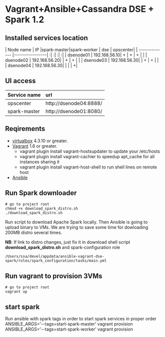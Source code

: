 # Vagrant+Ansible+Cassandra DSE + Spark 1.2

## Installed services location
| Node name      | IP |spark-master|spark-worker  | dse  | opscenter|
| :------------- |:----------------| :|   :|  :|   :|
| dsenode01      | 192.168.56.10| + | + | + |    |
| dsenode02      | 192.168.56.20|   | + | + |    |
| dsenode03      | 192.168.56.30|   | + | + |    |
| dsenode04      | 192.168.56.30|   |   |   |   +|

## UI access
|Service name|url|
|:-----------|:--|
|opscenter| http://dsenode04:8888/|
|spark-master| http://dsenode01:8080/|

## Reqirements
* [virtualbox](https://www.virtualbox.org/) 4.3.10 or greater.
* [Vagrant](https://www.vagrantup.com/) 1.6 or greater.
    * vagrant plugin install vagrant-hostsupdater to update your /etc/hosts
    * vagrant plugin install vagrant-cachier to speedup apt_cache for all instances sharing it
    * vagrant plugin install vagrant-host-shell to run shell lines on remote host
* [Ansible](http://docs.ansible.com/intro_installation.html#latest-releases-via-homebrew-mac-osx)  

## Run Spark downloader
```shell
# go to project root
chmod +x download_spark_distro.sh
./download_spark_distro.sh
```
Run script to download Apache Spark locally. Then Ansible is going to upload binary to VMs. We are trying to save some time for dowloading 200MB distro several times.

**NB**: If link to distro changes, just fix it in download shell script **download_spark_distro.sh** and spark-configuration role
```
/Users/ssa/devel/appdata/ansible-vagrant-dse-spark/roles/spark_configuration/tasks/main.yml
```

## Run vagrant to provision 3VMs
```shell
# go to project root
vagrant up
```
## start spark
Run ansible with spark tags in order to start spark services in proper order
ANSIBLE_ARGS='--tags=start-spark-master' vagrant provision
ANSIBLE_ARGS='--tags=start-spark-worker' vagrant provision
